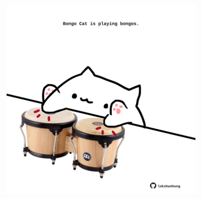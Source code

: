<!-- built at 18/05/2022, 16:00:58 UTC -->
<p align="center">
  <img width="500" height="500" src="./ReadmeImage.svg">
</p>
